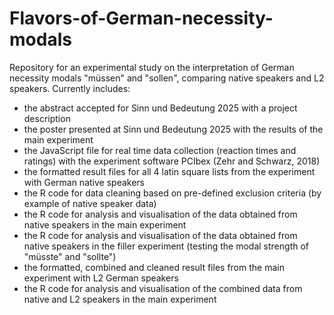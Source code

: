 # Flavors-of-German-necessity-modals
Repository for an experimental study on the interpretation of German necessity modals "müssen" and "sollen", comparing native speakers and L2 speakers. 
Currently includes:
- the abstract accepted for Sinn und Bedeutung 2025 with a project description
- the poster presented at Sinn und Bedeutung 2025 with the results of the main experiment
- the JavaScript file for real time data collection (reaction times and ratings) with the experiment software PCIbex (Zehr and Schwarz, 2018)
- the formatted result files for all 4 latin square lists from the experiment with German native speakers
- the R code for data cleaning based on pre-defined exclusion criteria (by example of native speaker data)
- the R code for analysis and visualisation of the data obtained from native speakers in the main experiment
- the R code for analysis and visualisation of the data obtained from native speakers in the filler experiment (testing the modal strength of "müsste" and "sollte")
- the formatted, combined and cleaned result files from the main experiment with L2 German speakers
- the R code for analysis and visualisation of the combined data from native and L2 speakers in the main experiment
